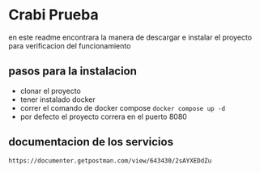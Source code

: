 # Crabi Prueba
en este readme encontrara la manera de descargar e instalar el proyecto para verificacion del funcionamiento

## pasos para la instalacion
 * clonar el proyecto
 * tener instalado docker
 * correr el comando de docker compose  ```docker compose up -d ```
 * por defecto el proyecto correra en el puerto 8080

## documentacion de los servicios
    https://documenter.getpostman.com/view/643430/2sAYXEDdZu

